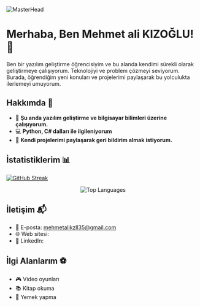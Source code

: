 ![MasterHead](https://media.licdn.com/dms/image/v2/D4E16AQH_hyFPdfjYQQ/profile-displaybackgroundimage-shrink_350_1400/profile-displaybackgroundimage-shrink_350_1400/0/1739121893795?e=1744848000&v=beta&t=PR08v2YU--FzogZ7-zXdtaFFHzVAeJ2ulNUX5IVXTM8)

# Merhaba, Ben Mehmet ali KIZOĞLU! 👋

Ben bir yazılım geliştirme öğrencisiyim ve bu alanda kendimi sürekli olarak geliştirmeye çalışıyorum. Teknolojiyi ve problem çözmeyi seviyorum. Burada, öğrendiğim yeni konuları ve projelerimi paylaşarak bu yolculukta ilerlemeyi umuyorum.

## Hakkımda 🚀

- 🌱 **Şu anda yazılım geliştirme ve bilgisayar bilimleri üzerine çalışıyorum.**
- 💻 **Python, C# dalları ile ilgileniyorum**
- 📝 **Kendi projelerimi paylaşarak geri bildirim almak istiyorum.**

## İstatistiklerim 📊



[![GitHub Streak](https://github-readme-streak-stats.herokuapp.com/?user=mehmetkzlldev&theme=dark)](https://git.io/streak-stats)
<p align="center">
  <img src="https://github-readme-stats.vercel.app/api/top-langs/?username=mehmetkzlldev&layout=compact&theme=radical" alt="Top Languages" />
</p>



## İletişim 📬

- 📧 E-posta: mehmetalikzll35@gmail.com
- 🌐 Web sitesi:
- 📱 LinkedIn: 
## İlgi Alanlarım ⚽

- 🎮 Video oyunları
- 📚 Kitap okuma
- 🍳 Yemek yapma



